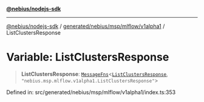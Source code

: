 [**@nebius/nodejs-sdk**](../../../../../../README.md)

***

[@nebius/nodejs-sdk](../../../../../../README.md) / [generated/nebius/msp/mlflow/v1alpha1](../README.md) / ListClustersResponse

# Variable: ListClustersResponse

> **ListClustersResponse**: [`MessageFns`](../../../../../../runtime/protos/core/interfaces/MessageFns.md)\<[`ListClustersResponse`](../interfaces/ListClustersResponse.md), `"nebius.msp.mlflow.v1alpha1.ListClustersResponse"`\>

Defined in: src/generated/nebius/msp/mlflow/v1alpha1/index.ts:353
